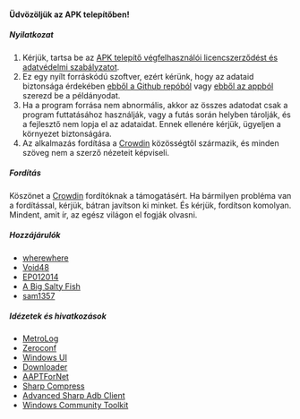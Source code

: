 #### Üdvözöljük az APK telepítőben!

##### Nyilatkozat
1. Kérjük, tartsa be az [APK telepítő végfelhasználói licencszerződést és adatvédelmi szabályzatot](https://github.com/Paving-Base/APK-Installer/blob/main/Privacy.md).
2. Ez egy nyílt forráskódú szoftver, ezért kérünk, hogy az adataid biztonsága érdekében [ebből a Github repóból](https://github.com/Paving-Base/APK-Installer) vagy [ebből az appból](https://www.microsoft.com/store/apps/9P2JFQ43FPPG) szerezd be a példányodat.
3. Ha a program forrása nem abnormális, akkor az összes adatodat csak a program futtatásához használják, vagy a futás során helyben tárolják, és a fejlesztő nem lopja el az adataidat. Ennek ellenére kérjük, ügyeljen a környezet biztonságára.
4. Az alkalmazás fordítása a [Crowdin](https://crowdin.com/project/APKInstaller "Crowdin") közösségtől származik, és minden szöveg nem a szerző nézeteit képviseli.

##### Fordítás
Köszönet a [Crowdin](https://crowdin.com/project/APKInstaller "Crowdin") fordítóknak a támogatásért. Ha bármilyen probléma van a fordítással, kérjük, bátran javítson ki minket. És kérjük, fordítson komolyan. Mindent, amit ír, az egész világon el fogják olvasni.

##### Hozzájárulók
- [wherewhere](https://github.com/wherewhere)
- [Void48](https://github.com/Void48)
- [EP012014](https://github.com/EP012014)
- [A Big Salty Fish](https://github.com/bigsaltyfishes)
- [sam1357](https://github.com/sam1357)

##### Idézetek és hivatkozások
- [MetroLog](https://github.com/roubachof/MetroLog "MetroLog")
- [Zeroconf](https://github.com/novotnyllc/Zeroconf "Zeroconf")
- [Windows UI](https://github.com/microsoft/microsoft-ui-xaml "Windows UI")
- [Downloader](https://github.com/bezzad/Downloader "Downloader")
- [AAPTForNet](https://github.com/canheo136/QuickLook.Plugin.ApkViewer "AAPTForNet")
- [Sharp Compress](https://github.com/adamhathcock/sharpcompress "Sharp Compress")
- [Advanced Sharp Adb Client](https://github.com/yungd1plomat/AdvancedSharpAdbClient "Advanced Sharp Adb Client")
- [Windows Community Toolkit](https://github.com/CommunityToolkit/WindowsCommunityToolkit "Windows Community Toolkit")
